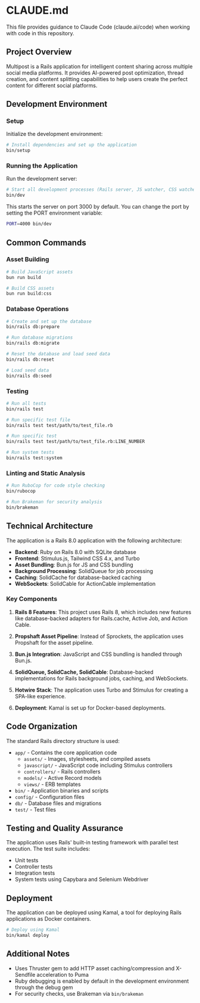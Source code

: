# CLAUDE.md

This file provides guidance to Claude Code (claude.ai/code) when working with code in this repository.

## Project Overview

Multipost is a Rails application for intelligent content sharing across multiple social media platforms. It provides AI-powered post optimization, thread creation, and content splitting capabilities to help users create the perfect content for different social platforms.

## Development Environment

### Setup

Initialize the development environment:

```bash
# Install dependencies and set up the application
bin/setup
```

### Running the Application

Run the development server:

```bash
# Start all development processes (Rails server, JS watcher, CSS watcher)
bin/dev
```

This starts the server on port 3000 by default. You can change the port by setting the PORT environment variable:

```bash
PORT=4000 bin/dev
```

## Common Commands

### Asset Building

```bash
# Build JavaScript assets
bun run build

# Build CSS assets
bun run build:css
```

### Database Operations

```bash
# Create and set up the database
bin/rails db:prepare

# Run database migrations
bin/rails db:migrate

# Reset the database and load seed data
bin/rails db:reset

# Load seed data
bin/rails db:seed
```

### Testing

```bash
# Run all tests
bin/rails test

# Run specific test file
bin/rails test test/path/to/test_file.rb

# Run specific test
bin/rails test test/path/to/test_file.rb:LINE_NUMBER

# Run system tests
bin/rails test:system
```

### Linting and Static Analysis

```bash
# Run RuboCop for code style checking
bin/rubocop

# Run Brakeman for security analysis
bin/brakeman
```

## Technical Architecture

The application is a Rails 8.0 application with the following architecture:

- **Backend**: Ruby on Rails 8.0 with SQLite database
- **Frontend**: Stimulus.js, Tailwind CSS 4.x, and Turbo
- **Asset Bundling**: Bun.js for JS and CSS bundling
- **Background Processing**: SolidQueue for job processing
- **Caching**: SolidCache for database-backed caching
- **WebSockets**: SolidCable for ActionCable implementation

### Key Components

1. **Rails 8 Features**: This project uses Rails 8, which includes new features like database-backed adapters for Rails.cache, Active Job, and Action Cable.

2. **Propshaft Asset Pipeline**: Instead of Sprockets, the application uses Propshaft for the asset pipeline.

3. **Bun.js Integration**: JavaScript and CSS bundling is handled through Bun.js.

4. **SolidQueue, SolidCache, SolidCable**: Database-backed implementations for Rails background jobs, caching, and WebSockets.

5. **Hotwire Stack**: The application uses Turbo and Stimulus for creating a SPA-like experience.

6. **Deployment**: Kamal is set up for Docker-based deployments.

## Code Organization

The standard Rails directory structure is used:

- `app/` - Contains the core application code
  - `assets/` - Images, stylesheets, and compiled assets
  - `javascript/` - JavaScript code including Stimulus controllers
  - `controllers/` - Rails controllers
  - `models/` - Active Record models
  - `views/` - ERB templates
- `bin/` - Application binaries and scripts
- `config/` - Configuration files
- `db/` - Database files and migrations
- `test/` - Test files

## Testing and Quality Assurance

The application uses Rails' built-in testing framework with parallel test execution. The test suite includes:

- Unit tests
- Controller tests
- Integration tests
- System tests using Capybara and Selenium Webdriver

## Deployment

The application can be deployed using Kamal, a tool for deploying Rails applications as Docker containers.

```bash
# Deploy using Kamal
bin/kamal deploy
```

## Additional Notes

- Uses Thruster gem to add HTTP asset caching/compression and X-Sendfile acceleration to Puma
- Ruby debugging is enabled by default in the development environment through the debug gem
- For security checks, use Brakeman via `bin/brakeman`
